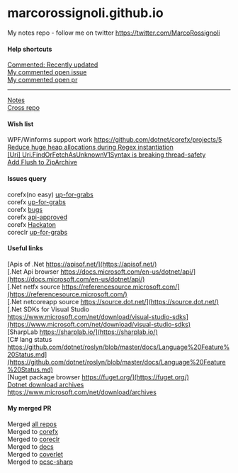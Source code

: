 # marcorossignoli.github.io
My notes repo - follow me on twitter <a href="https://twitter.com/MarcoRossignoli">https://twitter.com/MarcoRossignoli</a>

#### Help shortcuts

[Commented: Recently updated](https://github.com/issues?utf8=%E2%9C%93&q=commenter%3AMarcoRossignoli+sort%3Aupdated-desc+)  
[My commented open issue](https://github.com/issues?q=is%3Aopen+is%3Aissue+commenter%3AMarcoRossignoli+sort%3Aupdated-desc)  
[My commented open pr](https://github.com/issues?utf8=%E2%9C%93&q=is%3Aopen+is%3Apr+commenter%3AMarcoRossignoli+sort%3Aupdated-desc+)  

---

[Notes](https://github.com/MarcoRossignoli/marcorossignoli.github.io/blob/master/docs/corefx/notes.md)  
[Cross repo](https://github.com/MarcoRossignoli/marcorossignoli.github.io/blob/master/docs/corefx/crossRepoManaged.md)  


#### Wish list

WPF/Winforms support work https://github.com/dotnet/corefx/projects/5  
[Reduce huge heap allocations during Regex instantiation](https://github.com/dotnet/corefx/issues/30507)  
[[Uri] Uri.FindOrFetchAsUnknownV1Syntax is breaking thread-safety](https://github.com/dotnet/corefx/issues/29360)  
[Add Flush to ZipArchive](https://github.com/dotnet/corefx/issues/25273#issuecomment-412282034)  


#### Issues query

corefx(no easy) [up-for-grabs](https://github.com/dotnet/corefx/issues?q=is%3Aissue+is%3Aopen+label%3Aup-for-grabs+-label%3Aeasy)  
corefx [up-for-grabs](https://github.com/dotnet/corefx/issues?q=is%3Aissue+is%3Aopen+label%3Aup-for-grabs)  
corefx [bugs](https://github.com/dotnet/corefx/issues?utf8=%E2%9C%93&q=is%3Aissue+is%3Aopen+label%3Abug)  
corefx [api-approved](https://github.com/dotnet/corefx/labels/api-approved)  
corefx [Hackaton](https://github.com/dotnet/corefx/issues?q=is%3Aissue+is%3Aopen+label%3AHackathon)  
coreclr [up-for-grabs](https://github.com/dotnet/coreclr/issues?q=is%3Aissue+is%3Aopen+label%3Aup-for-grabs)

#### Useful links

[Apis of .Net https://apisof.net/](https://apisof.net/)  
[.Net Api browser https://docs.microsoft.com/en-us/dotnet/api/](https://docs.microsoft.com/en-us/dotnet/api/)  
[.Net netfx source https://referencesource.microsoft.com/](https://referencesource.microsoft.com/)  
[.Net netcoreapp source https://source.dot.net/](https://source.dot.net/)  
[.Net SDKs for Visual Studio https://www.microsoft.com/net/download/visual-studio-sdks](https://www.microsoft.com/net/download/visual-studio-sdks)  
[SharpLab https://sharplab.io/](https://sharplab.io/)  
[C# lang status https://github.com/dotnet/roslyn/blob/master/docs/Language%20Feature%20Status.md](https://github.com/dotnet/roslyn/blob/master/docs/Language%20Feature%20Status.md)  
[Nuget package browser https://fuget.org/](https://fuget.org/)  
[Dotnet download archives https://www.microsoft.com/net/download/archives ](https://www.microsoft.com/net/download/archives)  

#### My merged PR
  
Merged [all repos](https://github.com/pulls?utf8=%E2%9C%93&q=is%3Amerged+is%3Apr+author%3AMarcoRossignoli+)  
Merged to [corefx](https://github.com/dotnet/corefx/pulls?utf8=%E2%9C%93&q=is%3Amerged+is%3Apr+author%3AMarcoRossignoli+)  
Merged to [coreclr](https://github.com/dotnet/coreclr/pulls?utf8=%E2%9C%93&q=is%3Amerged+is%3Apr+author%3AMarcoRossignoli+)  
Merged to [docs](https://github.com/dotnet/docs/pulls?utf8=%E2%9C%93&q=is%3Amerged+is%3Apr+author%3AMarcoRossignoli+)  
Merged to [coverlet](https://github.com/tonerdo/coverlet/pulls?utf8=%E2%9C%93&q=is%3Amerged+is%3Apr+author%3AMarcoRossignoli+)  
Merged to [pcsc-sharp](https://github.com/danm-de/pcsc-sharp/pulls?utf8=%E2%9C%93&q=is%3Amerged+is%3Apr+author%3AMarcoRossignoli+)  
